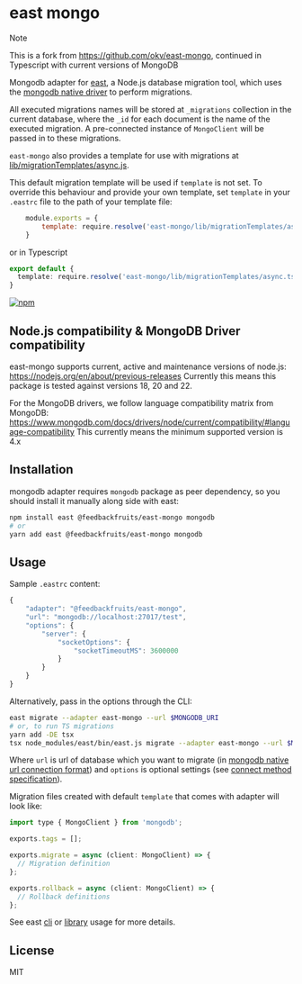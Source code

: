 # east mongo

> [!NOTE]
> This is a fork from https://github.com/okv/east-mongo, continued in Typescript with current versions of MongoDB

Mongodb adapter for [east](https://github.com/okv/east), a Node.js database migration tool, which uses 
the [mongodb native driver](http://mongodb.github.io/node-mongodb-native/) to perform migrations.

All executed migrations names will be stored at `_migrations` collection in the
current database, where the `_id` for each document is the name of the executed migration. A pre-connected instance of `MongoClient` will be passed in to these migrations.

`east-mongo` also provides a template for use with migrations at [lib/migrationTemplates/async.js](lib/migrationTemplates/async.js).

This default migration template will be used if `template` is not set. To override this behaviour and provide your own template, set `template` in your `.eastrc` file to the path of your template file:

```js
	module.exports = {
		template: require.resolve('east-mongo/lib/migrationTemplates/async.js')
	}
```

or in Typescript
```ts
export default {
  template: require.resolve('east-mongo/lib/migrationTemplates/async.ts')
}
```

[![npm](https://img.shields.io/npm/v/@feedbackfruits/east-mongo.svg)](https://www.npmjs.org/package/@feedbackfruits/east-mongo)

## Node.js compatibility & MongoDB Driver compatibility

east-mongo supports current, active and maintenance versions of node.js: https://nodejs.org/en/about/previous-releases
Currently this means this package is tested against versions 18, 20 and 22.

For the MongoDB drivers, we follow language compatibility matrix from MongoDB: https://www.mongodb.com/docs/drivers/node/current/compatibility/#language-compatibility
This currently means the minimum supported version is 4.x

## Installation

mongodb adapter requires `mongodb` package as peer dependency, so you should install it manually along side with east:

```sh
npm install east @feedbackfruits/east-mongo mongodb
# or 
yarn add east @feedbackfruits/east-mongo mongodb
```

## Usage

Sample `.eastrc` content:

```js
{
	"adapter": "@feedbackfruits/east-mongo",
	"url": "mongodb://localhost:27017/test",
	"options": {
		"server": {
			"socketOptions": {
				"socketTimeoutMS": 3600000
			}
		}
	}
}
```

Alternatively, pass in the options through the CLI:
  
```sh
east migrate --adapter east-mongo --url $MONGODB_URI
# or, to run TS migrations
yarn add -DE tsx
tsx node_modules/east/bin/east.js migrate --adapter east-mongo --url $MONGODB_URI --migration-extension ts
```

Where `url` is url of database which you want to migrate (in 
[mongodb native url connection format](http://mongodb.github.io/node-mongodb-native/driver-articles/mongoclient.html#the-url-connection-format)) and `options` is optional settings
(see [connect method specification](http://mongodb.github.io/node-mongodb-native/3.5/api/MongoClient.html#.connect)).

Migration files created with default `template` that comes with adapter will look like:

```js
import type { MongoClient } from 'mongodb';

exports.tags = [];

exports.migrate = async (client: MongoClient) => {
  // Migration definition
};

exports.rollback = async (client: MongoClient) => {
  // Rollback definitions
};
```

See east [cli](https://github.com/okv/east#cli-usage) or
[library](https://github.com/okv/east#library-usage) usage for more details.


## License

MIT
